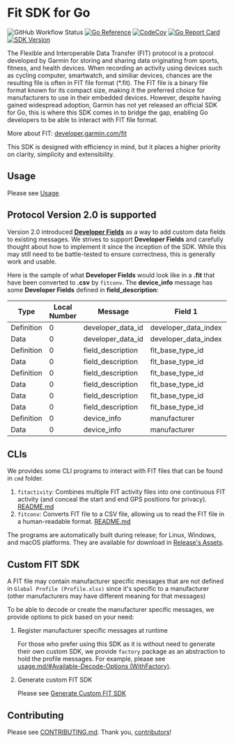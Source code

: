 # Fit SDK for Go

![GitHub Workflow Status](https://github.com/muktihari/fit/workflows/CI/badge.svg)
[![Go Reference](https://pkg.go.dev/badge/github.com/muktihari/fit.svg)](https://pkg.go.dev/github.com/muktihari/fit)
[![CodeCov](https://codecov.io/gh/muktihari/fit/branch/master/graph/badge.svg)](https://codecov.io/gh/muktihari/fit)
[![Go Report Card](https://goreportcard.com/badge/github.com/muktihari/fit)](https://goreportcard.com/report/github.com/muktihari/fit)
[![SDK Version](https://img.shields.io/badge/sdkversion-21.126-lightblue.svg?style=flat)](https://developer.garmin.com/fit/download)

The Flexible and Interoperable Data Transfer (FIT) protocol is a protocol developed by Garmin for storing and sharing data originating from sports, fitness, and health devices.
When recording an activity using devices such as cycling computer, smartwatch, and similiar devices, chances are the resulting file is often in FIT file format (\*.fit).
The FIT file is a binary file format known for its compact size, making it the preferred choice for manufacturers to use in their embedded devices.
However, despite having gained widespread adoption, Garmin has not yet released an official SDK for Go, this is where this SDK comes in to bridge the gap, enabling Go developers to be able to interact with FIT file format.

More about FIT: [developer.garmin.com/fit](https://developer.garmin.com/fit)

This SDK is designed with efficiency in mind, but it places a higher priority on clarity, simplicity and extensibility.

## Usage

Please see [Usage](/docs/usage.md).

## Protocol Version 2.0 is supported

Version 2.0 introduced [**Developer Fields**](https://developer.garmin.com/fit/cookbook/developer-data) as a way to add custom data fields to existing messages. We strives to support **Developer Fields** and carefully thought about how to implement it since the inception of the SDK. While this may still need to be battle-tested to ensure correctness, this is generally work and usable.

Here is the sample of what **Developer Fields** would look like in a **.fit** that have been converted to **.csv** by `fitconv`. The **device_info** message has some **Developer Fields** defined in **field_description**:

| Type       | Local Number | Message           | Field 1              | Value 1 | Units 1 | Field 2              | Value 2                                                                                                                             | Units 2 | Field 3                 | Value 3    | Units 3 | Field 4             | Value 4             | Units 4 | Field 5           | Value 5 | Units 5 | Field 6            | Value 6 | Units 6 |
| ---------- | ------------ | ----------------- | -------------------- | ------- | ------- | -------------------- | ----------------------------------------------------------------------------------------------------------------------------------- | ------- | ----------------------- | ---------- | ------- | ------------------- | ------------------- | ------- | ----------------- | ------- | ------- | ------------------ | ------- | ------- |
| Definition | 0            | developer_data_id | developer_data_index | 1       |         | application_id       | 16                                                                                                                                  |         | application_version     | 1          |         |                     |                     |         |                   |         |         |                    |         |         |
| Data       | 0            | developer_data_id | developer_data_index | 1       |         | application_id       | 32&#124;99&#124;111&#124;109&#124;46&#124;115&#124;116&#124;114&#124;97&#124;118&#124;97&#124;46&#124;105&#124;111&#124;115&#124;32 |         | application_version     | 40113      |         |                     |                     |         |                   |         |         |                    |         |         |
| Definition | 0            | field_description | fit_base_type_id     | 1       |         | developer_data_index | 1                                                                                                                                   |         | field_definition_number | 1          |         | field_name          | 13                  |         |                   |         |         |                    |         |         |
| Data       | 0            | field_description | fit_base_type_id     | 7       |         | developer_data_index | 1                                                                                                                                   |         | field_definition_number | 5          |         | field_name          | device_model        |         |                   |         |         |                    |         |         |
| Definition | 0            | field_description | fit_base_type_id     | 1       |         | developer_data_index | 1                                                                                                                                   |         | field_definition_number | 1          |         | field_name          | 20                  |         |                   |         |         |                    |         |         |
| Data       | 0            | field_description | fit_base_type_id     | 7       |         | developer_data_index | 1                                                                                                                                   |         | field_definition_number | 4          |         | field_name          | device_manufacturer |         |                   |         |         |                    |         |         |
| Data       | 0            | field_description | fit_base_type_id     | 7       |         | developer_data_index | 1                                                                                                                                   |         | field_definition_number | 6          |         | field_name          | device_os_version   |         |                   |         |         |                    |         |         |
| Data       | 0            | field_description | fit_base_type_id     | 7       |         | developer_data_index | 1                                                                                                                                   |         | field_definition_number | 7          |         | field_name          | mobile_app_version  |         |                   |         |         |                    |         |         |
| Definition | 0            | device_info       | manufacturer         | 1       |         | product              | 1                                                                                                                                   |         | device_model            | 11         |         | device_manufacturer | 6                   |         | device_os_version | 5       |         | mobile_app_version | 8       |         |
| Data       | 0            | device_info       | manufacturer         | 265     |         | product              | 101                                                                                                                                 |         | device_model            | iPhone14,4 |         | device_manufacturer | apple               |         | device_os_version | 16.6    |         | mobile_app_version | 332.0.0 |

## CLIs

We provides some CLI programs to interact with FIT files that can be found in `cmd` folder.

1. `fitactivity`: Combines multiple FIT activity files into one continuous FIT activity (and conceal the start and end GPS positions for privacy). [README.md](/cmd/fitactivity/README.md)
2. `fitconv`: Converts FIT file to a CSV file, allowing us to read the FIT file in a human-readable format. [README.md](/cmd/fitconv/README.md)

The programs are automatically built during release; for Linux, Windows, and macOS platforms. They are available for download in [Release's Assets](https://github.com/muktihari/fit/releases).

## Custom FIT SDK

A FIT file may contain manufacturer specific messages that are not defined in `Global Profile (Profile.xlsx)` since it's specific to a manufacturer (other manufacturers may have different meaning for that messages)

To be able to decode or create the manufacturer specific messages, we provide options to pick based on your need:

1. Register manufacturer specific messages at runtime

   For those who prefer using this SDK as it is without need to generate their own custom SDK, we provide `factory` package as an abstraction to hold the profile messages. For example, please see [usage.md/#Available-Decode-Options (WithFactory)](/docs/usage.md#Available-Decode-Options).

2. Generate custom FIT SDK

   Please see [Generate Custom FIT SDK](/docs/generating_code.md#Generate-Custom-FIT-SDK)

## Contributing

Please see [CONTRIBUTING.md](/CONTRIBUTING.md).
Thank you, [contributors](https://github.com/muktihari/fit/graphs/contributors)!
